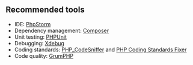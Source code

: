 ## Recommended tools

- IDE: [PhpStorm](https://www.jetbrains.com/phpstorm/)
- Dependency management: [Composer](https://getcomposer.org/)
- Unit testing: [PHPUnit](https://phpunit.de/)
- Debugging: [Xdebug](https://xdebug.org/)
- Coding standards: [PHP_CodeSniffer](https://github.com/squizlabs/PHP_CodeSniffer) and [PHP Coding Standards Fixer](https://github.com/FriendsOfPhp/PHP-CS-Fixer)
- Code quality: [GrumPHP](https://github.com/phpro/grumphp)
